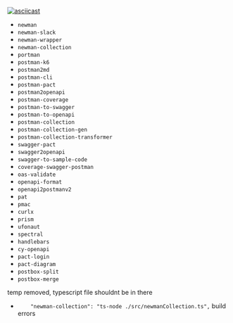 [![asciicast](https://asciinema.org/a/afwsLV0JKVW1SNONtGy0mNpB1.svg?autoplay=1)](https://asciinema.org/a/afwsLV0JKVW1SNONtGy0mNpB1?autoplay=1)

  - `newman`
  - `newman-slack`
  - `newman-wrapper`
  - `newman-collection`
  - `portman`
  - `postman-k6`
  - `postman2md`
  - `postman-cli`
  - `postman-pact`
  - `postman2openapi`
  - `postman-coverage`
  - `postman-to-swagger`
  - `postman-to-openapi`
  - `postman-collection`
  - `postman-collection-gen`
  - `postman-collection-transformer`
  - `swagger-pact`
  - `swagger2openapi`
  - `swagger-to-sample-code`
  - `coverage-swagger-postman`
  - `oas-validate`
  - `openapi-format`
  - `openapi2postmanv2`
  - `pat`
  - `pmac`
  - `curlx`
  - `prism`
  - `ufonaut`
  - `spectral`
  - `handlebars`
  - `cy-openapi`
  - `pact-login`
  - `pact-diagram`
  - `postbox-split`
  - `postbox-merge`


temp removed, typescript file shouldnt be in there

- `    "newman-collection": "ts-node ./src/newmanCollection.ts",` build errors